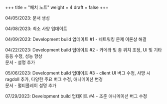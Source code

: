 +++
title = "패치 노트"
weight = 4
draft = false
+++

04/05/2023: 문서 생성    
    
04/08/2023: 최소 사양 업데이트    
    
04/09/2023: Development build 업데이트 #1 - 네트워킹 문제 이론상 해결     
     
04/22/2023: Development build 업데이트 #2 - 카메라 및 총 위치 조정, UI 및 기타 등등 수정, 성능 향상     
문서 - 설명 추가      
     
05/06/2023: Development build 업데이트 #3 - client UI 버그 수정, 사망 시 ragdoll 추가, 다양한 주요 버그 수정, 애니메이션 변경    
문서 - 멀티플레이 설명 추가
     
07/29/2023: Development build 업데이트 #4 - 조준 애니메이션 버그 수정